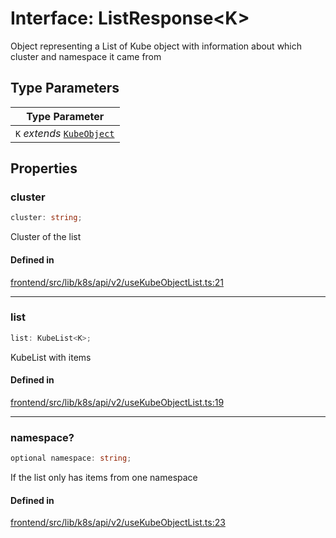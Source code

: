 # Interface: ListResponse\<K\>

Object representing a List of Kube object
with information about which cluster and namespace it came from

## Type Parameters

| Type Parameter |
| ------ |
| `K` *extends* [`KubeObject`](../../../../KubeObject/classes/KubeObject.md) |

## Properties

### cluster

```ts
cluster: string;
```

Cluster of the list

#### Defined in

[frontend/src/lib/k8s/api/v2/useKubeObjectList.ts:21](https://github.com/headlamp-k8s/headlamp/blob/2481a1c9f2b4a69a9320466e7a455215b14b97b0/frontend/src/lib/k8s/api/v2/useKubeObjectList.ts#L21)

***

### list

```ts
list: KubeList<K>;
```

KubeList with items

#### Defined in

[frontend/src/lib/k8s/api/v2/useKubeObjectList.ts:19](https://github.com/headlamp-k8s/headlamp/blob/2481a1c9f2b4a69a9320466e7a455215b14b97b0/frontend/src/lib/k8s/api/v2/useKubeObjectList.ts#L19)

***

### namespace?

```ts
optional namespace: string;
```

If the list only has items from one namespace

#### Defined in

[frontend/src/lib/k8s/api/v2/useKubeObjectList.ts:23](https://github.com/headlamp-k8s/headlamp/blob/2481a1c9f2b4a69a9320466e7a455215b14b97b0/frontend/src/lib/k8s/api/v2/useKubeObjectList.ts#L23)
